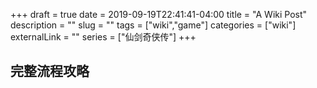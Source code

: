 +++ 
draft = true
date = 2019-09-19T22:41:41-04:00
title = "A Wiki Post"
description = ""
slug = "" 
tags = ["wiki","game"]
categories = ["wiki"]
externalLink = ""
series = ["仙剑奇侠传"]
+++

## 完整流程攻略
